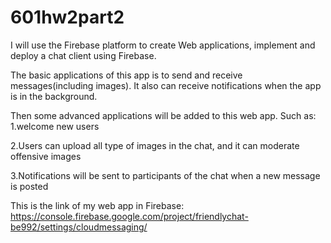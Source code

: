 # 601hw2part2

I will use the Firebase platform to create Web applications, implement and deploy a chat client using Firebase.

The basic applications of this app is to send and receive messages(including images). It also can receive notifications when the app is in the background.

Then some advanced applications will be added to this web app. Such as:
1.welcome new users

2.Users can upload all type of images in the chat, and it can moderate offensive images

3.Notifications will be sent to participants of the chat when a new message is posted

This is the link of my web app in Firebase:
https://console.firebase.google.com/project/friendlychat-be992/settings/cloudmessaging/

